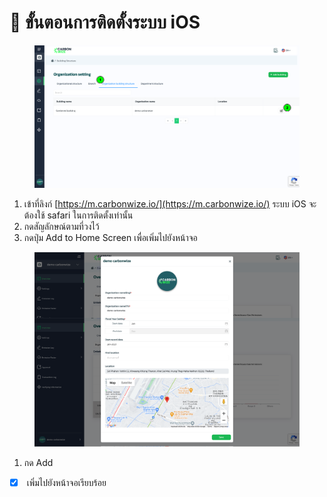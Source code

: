 # 📝 ขั้นตอนการติดตั้งระบบ iOS

<figure><img src="../.gitbook/assets/image (4) (1) (1) (1) (1) (1) (1).png" alt=""><figcaption></figcaption></figure>

1. เข้าที่ลิงก์ [https://m.carbonwize.io/](https://m.carbonwize.io/) ระบบ iOS จะต้องใช้ safari ในการติดตั้งเท่านั้น&#x20;
2. กดสัญลักษณ์ตามที่วงไว้
3. กดปุ่ม Add to Home Screen เพื่อเพิ่มไปยังหน้าจอ



<figure><img src="../.gitbook/assets/image (102).png" alt=""><figcaption></figcaption></figure>

1. กด Add

* [x] &#x20;เพิ่มไปยังหน้าจอเรียบร้อย&#x20;
